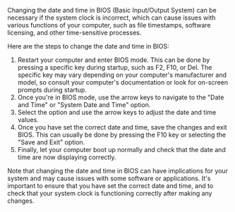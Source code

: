 Changing the date and time in BIOS (Basic Input/Output System) can be necessary if the system clock is incorrect, which can cause issues with various functions of your computer, such as file timestamps, software licensing, and other time-sensitive processes.

Here are the steps to change the date and time in BIOS:

1. Restart your computer and enter BIOS mode. This can be done by pressing a specific key during startup, such as F2, F10, or Del. The specific key may vary depending on your computer's manufacturer and model, so consult your computer's documentation or look for on-screen prompts during startup.
2. Once you're in BIOS mode, use the arrow keys to navigate to the "Date and Time" or "System Date and Time" option.
3. Select the option and use the arrow keys to adjust the date and time values.
4. Once you have set the correct date and time, save the changes and exit BIOS. This can usually be done by pressing the F10 key or selecting the "Save and Exit" option.
5. Finally, let your computer boot up normally and check that the date and time are now displaying correctly.

Note that changing the date and time in BIOS can have implications for your system and may cause issues with some software or applications. It's important to ensure that you have set the correct date and time, and to check that your system clock is functioning correctly after making any changes.